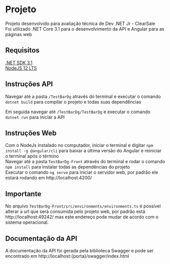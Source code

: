# Projeto

Projeto desenvolvido para avaliação técnica de Dev .NET Jr - ClearSale  
Foi utilizado .NET Core 3.1 para o desenvolvimento da API e Angular para as páginas web

## Requisitos

[.NET SDK 3.1](https://dotnet.microsoft.com/download/dotnet-core/3.1)  
[NodeJS 12 LTS](https://nodejs.org/en/download/)  

## Instruções API

Navegar até a pasta `/TestBarDg` através do terminal e executar o comando `dotnet build` para compilar o projeto e todas suas dependências  
  
Em seguida navegar até `/TestBarDg/TestBarDg` e executar o comando `dotnet run` para iniciar a API

## Instruções Web

Com o NodeJs instalado no computador, iniciar o terminal e digitar `npm install -g @angular/cli` para baixar a última versão do Angular e reiniciar o terminal após o término  
Navegar até a pasta `TestBarDg-Front` através do terminal e rodar o comando `npm install` para instalar todas as dependências do projeto   
Executar o comando `ng serve` para iniciar o servidor web, por padrão ele estará rodando em http://localhost:4200/

## Importante

No arquivo `TestBarDg-Front/src/environments/environments.ts` é possível alterar a url que será consumida pelo projeto web, por padrão está http://localhost:49242/ mas este endereço pode mudar de acordo com o sistema operacional.

## Documentação da API

A documentação da API foi gerada pela biblioteca Swagger e pode ser encontrado em http://localhost:{porta}/swagger/index.html